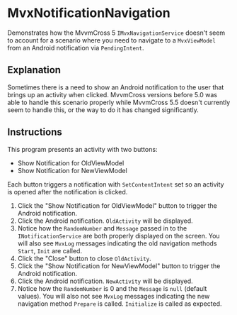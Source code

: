 # MvxNotificationNavigation

Demonstrates how the MvvmCross 5 `IMvxNavigationService` doesn't seem to account for a scenario where you need to navigate to a `MvxViewModel` from an Android notification via `PendingIntent`.

## Explanation

Sometimes there is a need to show an Android notification to the user that brings up an activity when clicked. MvvmCross versions before 5.0 was able to handle this scenario properly while MvvmCross 5.5 doesn't currently seem to handle this, or the way to do it has changed significantly.

## Instructions

This program presents an activity with two buttons:
- Show Notification for OldViewModel
- Show Notification for NewViewModel

Each button triggers a notification with `SetContentIntent` set so an activity is opened after the notification is clicked. 

1. Click the "Show Notification for OldViewModel" button to trigger the Android notification.
2. Click the Android notification. `OldActivity` will be displayed.
3. Notice how the `RandomNumber` and `Message` passed in to the `INotificationService` are both properly displayed on the screen. You will also see `MvxLog` messages indicating the old navigation methods `Start`, `Init` are called.
4. Click the "Close" button to close `OldActivity`.
5. Click the "Show Notification for NewViewModel" button to trigger the Android notification.
6. Click the Android notification. `NewActivity` will be displayed.
7. Notice how the `RandomNumber` is 0 and the `Message` is `null` (default values). You will also not see `MvxLog` messages indicating the new navigation method `Prepare` is called. `Initialize` is called as expected.
